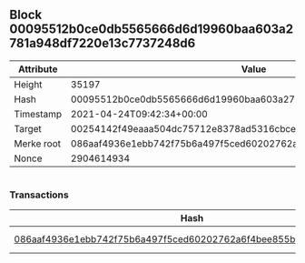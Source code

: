 ## Block 00095512b0ce0db5565666d6d19960baa603a2781a948df7220e13c7737248d6

Attribute | Value
--- | ---
Height | 35197
Hash | 00095512b0ce0db5565666d6d19960baa603a2781a948df7220e13c7737248d6
Timestamp | 2021-04-24T09:42:34+00:00
Target | 00254142f49eaaa504dc75712e8378ad5316cbcead634704b3734b6271167cc4
Merke root | 086aaf4936e1ebb742f75b6a497f5ced60202762a6f4bee855bab5d18329d1b7
Nonce | 2904614934

```

```

### Transactions

Hash | Amount
--- | ---
[086aaf4936e1ebb742f75b6a497f5ced60202762a6f4bee855bab5d18329d1b7](086aaf4936e1ebb742f75b6a497f5ced60202762a6f4bee855bab5d18329d1b7.md) | 10.00000000 SKEPTI 
